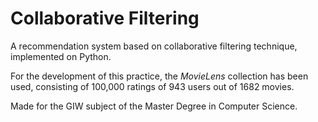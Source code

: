 # Collaborative Filtering
A recommendation system based on collaborative filtering technique, implemented on Python.

For the development of this practice, the _MovieLens_ collection has been used, consisting of 100,000 ratings of 943 users out of 1682 movies.

Made for the GIW subject of the Master Degree in Computer Science.

